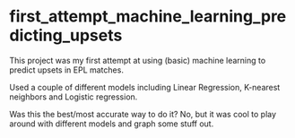 # first_attempt_machine_learning_predicting_upsets
This project was my first attempt at using (basic) machine learning to predict upsets in EPL matches.


Used a couple of different models including Linear Regression, K-nearest neighbors and Logistic regression.

Was this the best/most accurate way to do it? No, but it was cool to play around with different models and graph some stuff out.
